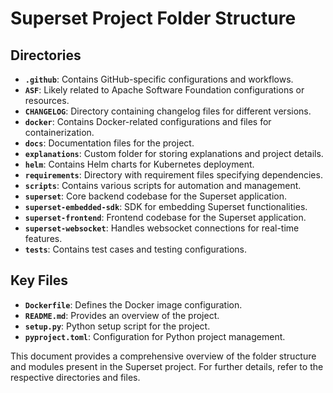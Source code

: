 # Superset Project Folder Structure

## Directories

- **`.github`**: Contains GitHub-specific configurations and workflows.
- **`ASF`**: Likely related to Apache Software Foundation configurations or resources.
- **`CHANGELOG`**: Directory containing changelog files for different versions.
- **`docker`**: Contains Docker-related configurations and files for containerization.
- **`docs`**: Documentation files for the project.
- **`explanations`**: Custom folder for storing explanations and project details.
- **`helm`**: Contains Helm charts for Kubernetes deployment.
- **`requirements`**: Directory with requirement files specifying dependencies.
- **`scripts`**: Contains various scripts for automation and management.
- **`superset`**: Core backend codebase for the Superset application.
- **`superset-embedded-sdk`**: SDK for embedding Superset functionalities.
- **`superset-frontend`**: Frontend codebase for the Superset application.
- **`superset-websocket`**: Handles websocket connections for real-time features.
- **`tests`**: Contains test cases and testing configurations.

## Key Files

- **`Dockerfile`**: Defines the Docker image configuration.
- **`README.md`**: Provides an overview of the project.
- **`setup.py`**: Python setup script for the project.
- **`pyproject.toml`**: Configuration for Python project management.

This document provides a comprehensive overview of the folder structure and modules present in the Superset project. For further details, refer to the respective directories and files.
